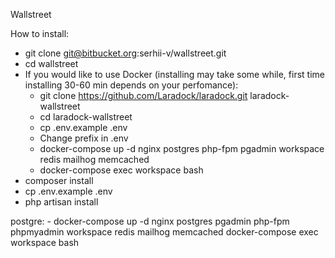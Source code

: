 Wallstreet

How to install:

- git clone git@bitbucket.org:serhii-v/wallstreet.git
- cd wallstreet
- If you would like to use Docker (installing may take some while, first time installing 30-60 min depends on your perfomance):
    - git clone https://github.com/Laradock/laradock.git laradock-wallstreet
    - cd laradock-wallstreet
    - cp .env.example .env
    - Change prefix in .env
    - docker-compose up -d nginx postgres php-fpm pgadmin workspace redis mailhog memcached
    - docker-compose exec workspace bash
- composer install
- cp .env.example .env
- php artisan install


postgre: - docker-compose up -d nginx postgres pgadmin php-fpm phpmyadmin workspace redis mailhog memcached
docker-compose exec workspace bash
